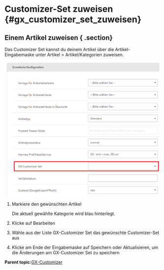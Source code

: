 # Customizer-Set zuweisen {#gx_customizer_set_zuweisen}

## Einem Artikel zuweisen { .section}

Das Customizer Set kannst du deinem Artikel über die Artikel-Eingabemaske unter Artikel \> Artikel/Kategorien zuweisen.

![](Bilder/Abb095_GXCustomizerSetZuweisenArtikel.png "GX-Customizer Set zuweisen (Artikel)")

1.  Markiere den gewünschten Artikel

    Die aktuell gewählte Kategorie wird blau hinterlegt.

2.  Klicke auf Bearbeiten
3.  Wähle aus der Liste GX-Customizer Set das gewünschte Customizer-Set aus
4.  Klicke am Ende der Eingabemaske auf Speichern oder Aktualisieren, um die Änderungen am GX-Customizer Set zu speichern

**Parent topic:**[GX-Customizer](8_5_GX_Customizer.md)

